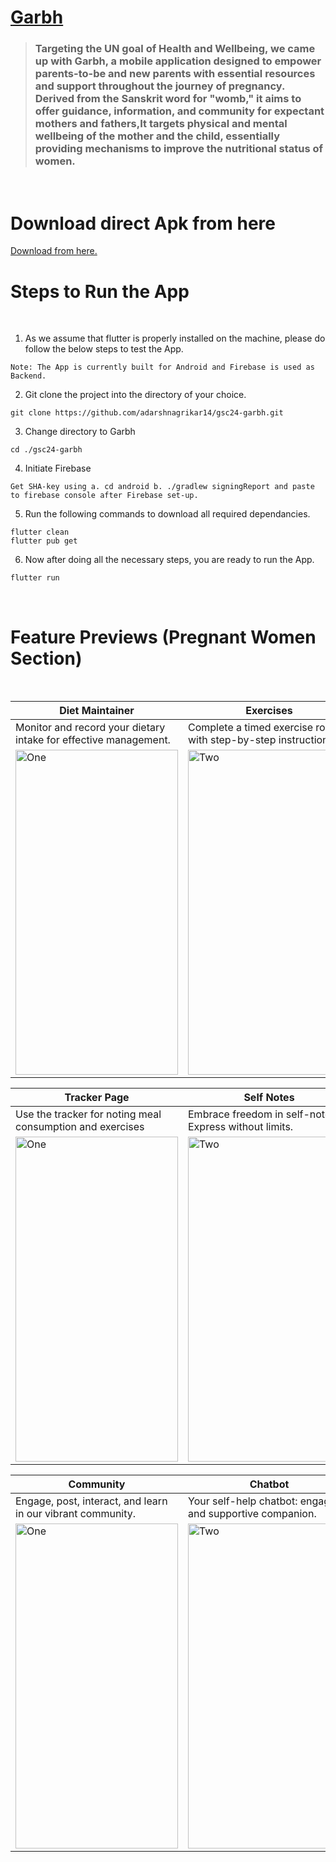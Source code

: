 [<h1>Garbh</h1>](https://github.com/adarshnagrikar14/gsc24-garbh/)
> <h3>Targeting the UN goal of Health and Wellbeing, we came up with Garbh, a mobile application designed to empower parents-to-be and new parents with essential resources and support throughout the journey of pregnancy. Derived from the Sanskrit word for "womb," it aims to offer guidance, information, and community for expectant mothers and fathers,It targets physical and mental wellbeing of the mother and the child, essentially providing mechanisms to improve the nutritional status of women.
</h3>
<br>
<h1>Download direct Apk from here</h1>
<a href="https://drive.google.com/file/d/19AHvAhHLPgrh_943hari0rjfuY5Ffr89/view?usp=sharing" target="_">Download from here.</a>

<br>
<h1>Steps to Run the App</h1>
<br>

1. As we assume that flutter is properly installed on the machine, please do follow the below steps to test the App.
```
Note: The App is currently built for Android and Firebase is used as Backend.
```
2. Git clone the project into the directory of your choice.
```
git clone https://github.com/adarshnagrikar14/gsc24-garbh.git
```
3. Change directory to Garbh
```
cd ./gsc24-garbh
```
4. Initiate Firebase
```
Get SHA-key using a. cd android b. ./gradlew signingReport and paste to firebase console after Firebase set-up.
```
5. Run the following commands to download all required dependancies.
```
flutter clean
flutter pub get
```
6. Now after doing all the necessary steps, you are ready to run the App. 
```
flutter run
```
<br>
<h1>Feature Previews (Pregnant Women Section)</h1>
<br>

Diet Maintainer | Exercises 
-------------- | --------------
Monitor and record your dietary intake for effective management. | Complete a timed exercise routine with step-by-step instructions.
<img src="https://firebasestorage.googleapis.com/v0/b/ahara-gsc.appspot.com/o/github%2FScreenshot_2024-02-17-22-00-27-547_com.app.ahara.jpg?alt=media&token=f91154fd-de94-42b8-96d7-864998686d7a" alt = "One" width="260" height="520"> | <img src="https://firebasestorage.googleapis.com/v0/b/ahara-gsc.appspot.com/o/github%2FScreenshot_2024-02-17-22-00-35-815_com.app.ahara.jpg?alt=media&token=e4c4f219-91fc-4b60-951f-c902b74c9465" alt = "Two" width="260" height="520">

Tracker Page | Self Notes 
-------------- | --------------
Use the tracker for noting meal consumption and exercises | Embrace freedom in self-notes. Express without limits.
<img src="https://firebasestorage.googleapis.com/v0/b/ahara-gsc.appspot.com/o/github%2FScreenshot_2024-02-17-22-01-10-501_com.app.ahara.jpg?alt=media&token=46e8352d-397d-4d52-8e21-49a555ff8059" alt = "One" width="260" height="520"> | <img src="https://firebasestorage.googleapis.com/v0/b/ahara-gsc.appspot.com/o/github%2FScreenshot_2024-02-17-22-00-48-927_com.app.ahara.jpg?alt=media&token=2ccb40b3-9ec3-4a22-9cca-dc412a0b3100" alt = "Two" width="260" height="520">

Community | Chatbot 
-------------- | --------------
Engage, post, interact, and learn in our vibrant community. | Your self-help chatbot: engaging and supportive companion.
<img src="https://firebasestorage.googleapis.com/v0/b/ahara-gsc.appspot.com/o/github%2FScreenshot_2024-02-17-22-01-27-816_com.app.ahara.jpg?alt=media&token=289c61af-c644-4069-b47e-485daccb22a6" alt = "One" width="260" height="520"> | <img src="https://firebasestorage.googleapis.com/v0/b/ahara-gsc.appspot.com/o/github%2FScreenshot_2024-02-17-22-01-50-370_com.app.ahara.jpg?alt=media&token=af162d9d-96f7-4f38-bbbd-d2cfbc13b05b" alt = "Two" width="260" height="520">
